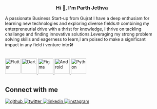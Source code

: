 

### <div align="center">Hi 👋, I'm Parth Jethva
A passionate Business Start-up from Gujrat
I have a deep enthusiam for learning new technologies and exploring diverse fields.🌐 combining my enterpreneurial drive with a thrist for knowledge, i thrive on tackling challange and finding innovative solutions.Leveraging my strong problem solving skills and eagerness to learn,I am poised to make a significant impact in any field i venture into🛠️</div>  
  

<br/>  


<a href="https://flutter.dev/" target="_blank">
<img style="margin-bottom: 10px" src="https://profilinator.rishav.dev/skills-assets/flutterio-icon.svg" alt="Flutter" height="50" /></a>  
<a href="https://dart.dev/" target="_blank"><img style="margin-bottom: 10px" src="https://profilinator.rishav.dev/skills-assets/dartlang-icon.svg" alt="Dart" height="50" />
</a>  
<a href="https://www.figma.com/" target="_blank">
  <img style="margin-bottom: 10px" src="https://profilinator.rishav.dev/skills-assets/figma-icon.svg" alt="Figma" height="50" />
</a>  
<a href="https://www.android.com/intl/en_in/" target="_blank">
  <img style="margin-bottom: 10px" src="https://profilinator.rishav.dev/skills-assets/android-original-wordmark.svg" alt="Android" height="50" />
</a>  
<a href="https://www.python.org/" target="_blank"><img style="margin-bottom: 10px" src="https://profilinator.rishav.dev/skills-assets/python-original.svg" alt="Python" height="50" /></a>  
</div>




## Connect with me  

<a href="https://github.com/parthgithubrit" target="_blank">
<img src=https://img.shields.io/badge/github-%2324292e.svg?&style=for-the-badge&logo=github&logoColor=white alt=github style="margin-bottom: 5px;" />
</a>
<a href="https://twitter.com/@Parth_jethva23" target="_blank">
<img src=https://img.shields.io/badge/twitter-%2300acee.svg?&style=for-the-badge&logo=twitter&logoColor=white alt=twitter style="margin-bottom: 5px;" />
</a>
<a href="https://linkedin.com/in/parth-jethva-03a1a1290" target="_blank">
<img src=https://img.shields.io/badge/linkedin-%231E77B5.svg?&style=for-the-badge&logo=linkedin&logoColor=white alt=linkedin style="margin-bottom: 5px;" />
</a>
<a href="https://instagram.com/parth_jethva._.23" target="_blank">
<img src=https://img.shields.io/badge/instagram-%23000000.svg?&style=for-the-badge&logo=instagram&logoColor=white alt=instagram style="margin-bottom: 5px;" />
</a>  
</div>  
  


